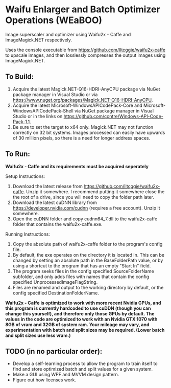 # Waifu Enlarger and Batch Optimizer Operations (WEaBOO)
Image superscaler and optimizer using Waifu2x - Caffe and ImageMagick.NET respectively.

Uses the console executable from https://github.com/lltcggie/waifu2x-caffe to upscale images,
and then losslessly compresses the output images using ImageMagick.NET.

## To Build:
 1. Acquire the latest Magick.NET-Q16-HDRI-AnyCPU package via NuGet package manager in Visual Studio or via https://www.nuget.org/packages/Magick.NET-Q16-HDRI-AnyCPU.
 2. Acquire the latest Microsoft-WindowsAPICodePack-Core and Microsoft-WindowsAPICodePack-Shell via NuGet package manager in Visual Studio or in the links on https://github.com/contre/Windows-API-Code-Pack-1.1.
 3. Be sure to set the target to x64 only. Magick.NET may not function correctly on 32 bit systems. Images processed can easily have upwards of 30 million pixels, so there is a need for longer address spaces.

## To Run:
__**Waifu2x - Caffe and its requirements must be acquired seperately**__

Setup Instructions:
 1. Download the latest release from https://github.com/lltcggie/waifu2x-caffe. Unzip it somewhere. I recommend putting it somewhere close the the root of a drive, since you will need to copy the folder path later.
 2. Download the latest cuDNN library from https://developer.nvidia.com/cudnn (requires a free account). Unzip it somewhere.
 3. Open the cuDNN folder and copy cudnn64_7.dll to the waifu2x-caffe folder that contains the waifu2x-caffe.exe.

Running Instructions:
 1. Copy the absolute path of waifu2x-caffe folder to the program's config file.
 2. By default, the exe operates on the directory it is located in.
 This can be changed by setting an absolute path in the BaseFolderPath value,
 or by using a shortcut to the program that has an empty "Start In" field.
 3. The program seeks files in the config specified SourceFolderName subfolder,
 and only adds files with names that contain the config specified UnprocessedImageFlagString.
 4. Files are renamed and output to the working directory by default, or the config specified DestinationFolderName.
 

**Waifu2x - Caffe is optimized to work with more recent Nvidia GPUs, and this program is currently hardcoded to use cuDDN (though you can change this yourself), and therefore only those GPUs by default.
The values in the code are optimized to work with an Nvidia GTX 1070 with 8GB of vram and 32GB of system ram.
Your mileage may vary, and experimentation with batch and split sizes may be required. (Lower batch and split sizes use less vram.)**

## TODO (in no particular order):
 - Develop a self-learning process to allow the program to train itself to find and store optimized batch and split values for a given system.
 - Make a GUI using WPF and MVVM design pattern.
 - Figure out how licenses work.
